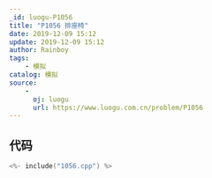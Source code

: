 ```yaml
---
_id: luogu-P1056
title: "P1056 排座椅"
date: 2019-12-09 15:12
update: 2019-12-09 15:12
author: Rainboy
tags:
    - 模拟
catalog: 模拟
source: 
    - 
      oj: luogu
      url: https://www.luogu.com.cn/problem/P1056
---
```


## 代码

```c
<%- include("1056.cpp") %>
```
